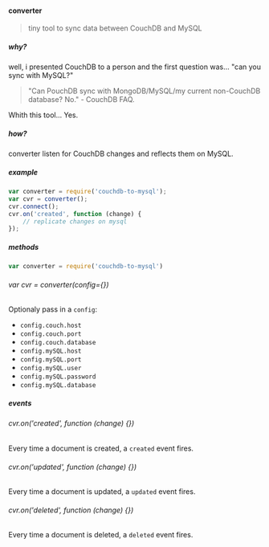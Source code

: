 #### converter
> tiny tool to sync data between CouchDB and MySQL

##### why? 
well, i presented CouchDB to a person and the first question was... "can you sync with MySQL?"

> "Can PouchDB sync with MongoDB/MySQL/my current non-CouchDB database? No." - CouchDB FAQ.

Whith this tool... Yes.

##### how?
converter listen for CouchDB changes and reflects them on MySQL.

##### example

```js
var converter = require('couchdb-to-mysql');
var cvr = converter();
cvr.connect();
cvr.on('created', function (change) {
    // replicate changes on mysql    
});
```

##### methods

```js
var converter = require('couchdb-to-mysql')
```

###### var cvr = converter(config={})

Optionaly pass in a `config`:
* `config.couch.host`
* `config.couch.port`
* `config.couch.database`
* `config.mySQL.host`
* `config.mySQL.port`
* `config.mySQL.user`
* `config.mySQL.password`
* `config.mySQL.database`

##### events

###### cvr.on('created', function (change) {})
Every time a document is created, a `created` event fires.

###### cvr.on('updated', function (change) {})
Every time a document is updated, a `updated` event fires.

###### cvr.on('deleted', function (change) {})
Every time a document is deleted, a `deleted` event fires.
